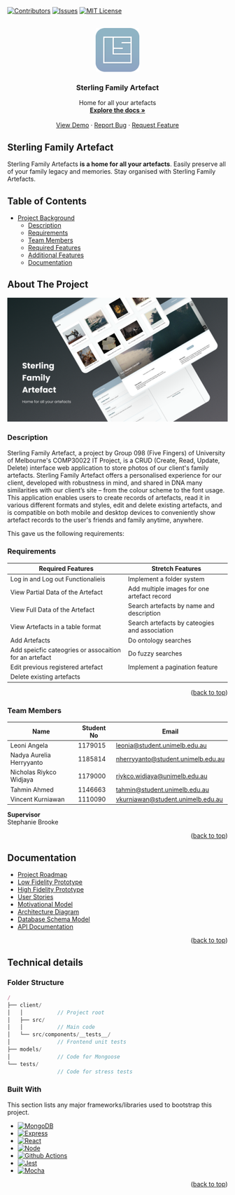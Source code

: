 <!-- PROJECT LOGO -->
<a name="readme-top"></a>

[![Contributors][contributors-shield]][contributors-url]
[![Issues][issues-shield]][issues-url]
[![MIT License][license-shield]][license-url]

<br />
<div align="center">
  <a href="https://github.com/LeoniA29/ITProject-FiveFingers">
    <img src="client/public/logo512.png" alt="Logo" width="100" height="100">
  </a>

  <h3 align="center">Sterling Family Artefact</h3>

  <p align="center">
    Home for all your artefacts
    <br />
    <a href="https://fivefingers.atlassian.net/l/cp/AuHmbHFH"><strong>Explore the docs »</strong></a>
    <br />
    <br />
    <a href="http://157.245.156.125/login">View Demo</a>
    ·
    <a href="https://github.com/LeoniA29/ITProject-FiveFingers/issues">Report Bug</a>
    ·
    <a href="https://github.com/LeoniA29/ITProject-FiveFingers/issues">Request Feature</a>
  </p>
</div>


## Sterling Family Artefact

Sterling Family Artefacts **is a home for all your artefacts**. Easily preserve all of your family legacy and memories. Stay organised with Sterling Family Artefacts.


## Table of Contents

- [Project Background](#project-background)
  * [Description](#description)
  * [Requirements](#requirements)
  * [Team Members](#team-members)
  * [Required Features](#required-features)
  * [Additional Features](#additional-features)
  * [Documentation](#documentation)

<!-- ABOUT THE PROJECT -->
## About The Project

<img src="client/public/Cover.png" alt="cover">

### Description
Sterling Family Artefact, a project by Group 098 (Five Fingers) of University of Melbourne's COMP30022 IT Project, is a CRUD (Create, Read, Update, Delete) interface web application to store photos of our client's family artefacts. Sterling Family Artefact offers a personalised experience for our client, developed with robustness in mind, and shared in DNA many similarities with our client’s site – from the colour scheme to the font usage. This application enables users to create records of artefacts, read it in various different formats and styles, edit and delete existing artefacts, and is compatible on both mobile and desktop devices to conveniently show artefact records to the user's friends and family anytime, anywhere.

This gave us the following requirements:

### Requirements
| Required Features                                         | Stretch Features |
| --------------------------------------------------------  | ---------- | 
| Log in and Log out Functionalieis                         | Implement a folder system    | 
| View Partial Data of the Artefact                         | Add multiple images for one artefact record    | 
| View Full Data of the Artefact                            | Search artefacts by name and description    |
| View Artefacts in a table format                          | Search artefacts by cateogies and association    |
| Add Artefacts                                             | Do ontology searches    |
| Add speicfic cateogries or assocaition for an artefact    | Do fuzzy searches    |
| Edit previous registered artefact                         | Implement a pagination feature    |
| Delete existing artefacts                                 |     |

<p align="right">(<a href="#readme-top">back to top</a>)</p>

### Team Members
| Name                    | Student No | Email                             | 
| ----------------------- | ---------- | --------------------------------- | 
| Leoni Angela            | 1179015    | leonia@student.unimelb.edu.au     | 
| Nadya Aurelia Herryyanto| 1185814    | nherryyanto@student.unimelb.edu.au| 
| Nicholas Riykco Widjaya | 1179000    | riykco.widjaya@unimelb.edu.au     | 
| Tahmin Ahmed            | 1146663    | tahmin@student.unimelb.edu.au     | 
| Vincent Kurniawan       | 1110090    | vkurniawan@student.unimelb.edu.au | 

**Supervisor**  
Stephanie Brooke

<p align="right">(<a href="#readme-top">back to top</a>)</p>

## Documentation
- [Project Roadmap](https://fivefingers.atlassian.net/l/cp/fXsAt7vx)
- [Low Fidelity Prototype](https://www.figma.com/file/fnZ2IqeLl3tUlzs3on4mkA/Low-Fidelity-Brainstorm-Scribbles?node-id=0%3A1)
- [High Fidelity Prototype](https://www.figma.com/file/9qD6wRJdeD93kv5KwXBW86/High-Fidelity-Prototype?node-id=2%3A2)
- [User Stories](https://fivefingers.atlassian.net/l/cp/A1Gs3ovL)
- [Motivational Model](https://fivefingers.atlassian.net/l/cp/muD0ZW2E)
- [Architecture Diagram](https://fivefingers.atlassian.net/l/cp/wJchCgAa)
- [Database Schema Model](https://fivefingers.atlassian.net/l/cp/1BwPqK49)
- [API Documentation](https://fivefingers.atlassian.net/l/cp/bho1n1TL)

<p align="right">(<a href="#readme-top">back to top</a>)</p>

## Technical details

### Folder Structure
```js
/
├── client/    
│   │           // Project root
│   ├── src/
│   │           // Main code
│   └── src/components/__tests__/
│               // Frontend unit tests
├── models/
│               // Code for Mongoose
└── tests/
                // Code for stress tests
```

### Built With

This section lists any major frameworks/libraries used to bootstrap this project. 

* [![MongoDB][MongoDB.img]][Mongo-url]
* [![Express][Express.js]][Express-url]
* [![React][React.js]][React-url]
* [![Node][Node.js]][Node-url]
* [![Github Actions][Githuba]][Githuba-url]
* [![Jest][Jest.img]][Jest-url]
* [![Mocha][Mocha.img]][Mocha-url]



<p align="right">(<a href="#readme-top">back to top</a>)</p>

<!-- MARKDOWN LINKS & IMAGES -->
<!-- https://www.markdownguide.org/basic-syntax/#reference-style-links -->
[contributors-shield]: https://img.shields.io/github/contributors/LeoniA29/ITProject-FiveFingers.svg?style=for-the-badge
[contributors-url]: https://github.com/LeoniA29/ITProject-FiveFingers/graphs/contributors
[issues-shield]: https://img.shields.io/github/issues/LeoniA29/ITProject-FiveFingers.svg?style=for-the-badge
[issues-url]: https://github.com/LeoniA29/ITProject-FiveFingers/issues
[license-shield]: https://img.shields.io/github/license/LeoniA29/ITProject-FiveFingers.svg?style=for-the-badge
[license-url]: https://github.com/LeoniA29/ITProject-FiveFingers/blob/main/LICENSE
[React.js]: https://img.shields.io/badge/React-20232A?style=for-the-badge&logo=react&logoColor=61DAFB
[React-url]: https://reactjs.org/
[MongoDB.img]: https://img.shields.io/badge/MongoDB-4EA94B?style=for-the-badge&logo=mongodb&logoColor=white
[Mongo-url]: https://www.mongodb.com/
[Express.js]: https://img.shields.io/badge/Express.js-404D59?style=for-the-badge
[Express-url]: https://expressjs.com/
[Node.js]: 	https://img.shields.io/badge/Node.js-43853D?style=for-the-badge&logo=node.js&logoColor=white
[Node-url]: https://nodejs.org/en/
[Githuba]: https://img.shields.io/badge/GitHub_Actions-2088FF?style=for-the-badge&logo=github-actions&logoColor=white
[Githuba-url]: https://github.com/features/actions
[Jest.img]: https://img.shields.io/badge/Jest-323330?style=for-the-badge&logo=Jest&logoColor=white
[Jest-url]: https://jestjs.io/
[Mocha.img]: https://img.shields.io/badge/mocha.js-323330?style=for-the-badge&logo=mocha&logoColor=Brown
[Mocha-url]: https://mochajs.org/
